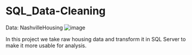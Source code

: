 # SQL_Data-Cleaning
Data: NashvilleHousing
![image](https://user-images.githubusercontent.com/26314764/149235985-6ae5cf05-2e66-40b4-982d-6c8b7f36afdc.png)

In this project we take raw housing data and transform it in SQL Server to make it more usable for analysis.
